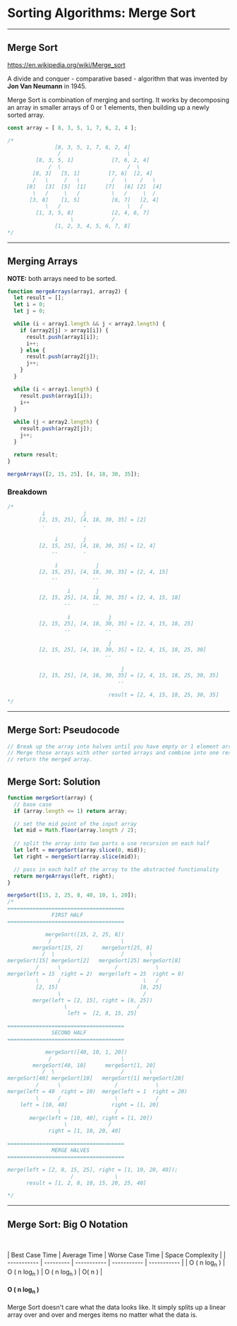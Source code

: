 # Sorting Algorithms: Merge Sort

---

## Merge Sort

<https://en.wikipedia.org/wiki/Merge_sort>

A divide and conquer - comparative based - algorithm that was invented by **Jon Van Neumann** in 1945.

Merge Sort is combination of merging and sorting. It works by decomposing an array in smaller arrays of 0 or 1 elements, then building up a newly sorted array.

```js
const array = [ 8, 3, 5, 1, 7, 6, 2, 4 ];

/*
               [8, 3, 5, 1, 7, 6, 2, 4]
                /                     \
         [8, 3, 5, 1]            [7, 6, 2, 4]
             /  \                     /  \
        [8, 3]   [5, 1]         [7, 6]  [2, 4]
        /   \     /   \          /   \    /   \
      [8]   [3]  [5]  [1]      [7]   [6] [2]  [4]
        \   /     \   /          \   /     \  /
       [3, 8]    [1, 5]          [6, 7]   [2, 4]
            \   /                     \   /
         [1, 3, 5, 8]            [2, 4, 6, 7]
                    \            /
               [1, 2, 3, 4, 5, 6, 7, 8]
*/

```

---

## Merging Arrays

**NOTE:** both arrays need to be sorted.

```js
function mergeArrays(array1, array2) {
  let result = [];
  let i = 0;
  let j = 0;

  while (i < array1.length && j < array2.length) {
    if (array2[j] > array1[i]) {
      result.push(array1[i]);
      i++;
    } else {
      result.push(array2[j]);
      j++;
    }
  }

  while (i < array1.length) {
    result.push(array1[i]);
    i++
  }
  
  while (j < array2.length) {
    result.push(array2[j]);
    j++;
  }

  return result;
}

mergeArrays([2, 15, 25], [4, 18, 30, 35]);
```

### Breakdown

```js
/*
           i            j
          [2, 15, 25], [4, 18, 30, 35] = [2]
           -            -

               i        j
          [2, 15, 25], [4, 18, 30, 35] = [2, 4]
              --        -

               i            j
          [2, 15, 25], [4, 18, 30, 35] = [2, 4, 15]
              --           --

                   i        j
          [2, 15, 25], [4, 18, 30, 35] = [2, 4, 15, 18]
                  --       --

                   i            j
          [2, 15, 25], [4, 18, 30, 35] = [2, 4, 15, 18, 25]
                  --           --

                                j
          [2, 15, 25], [4, 18, 30, 35] = [2, 4, 15, 18, 25, 30]
                               --

                                    j
          [2, 15, 25], [4, 18, 30, 35] = [2, 4, 15, 18, 25, 30, 35]
                                   --

                                result = [2, 4, 15, 18, 25, 30, 35]
*/
```

---

## Merge Sort: Pseudocode

```js
// Break up the array into halves until you have empty or 1 element arrays
// Merge those arrays with other sorted arrays and combine into one result.
// return the merged array.
```

## Merge Sort: Solution

```js
function mergeSort(array) {
  // base case
  if (array.length <= 1) return array;

  // set the mid point of the input array
  let mid = Math.floor(array.length / 2);
  
  // split the array into two parts a use recursion on each half
  let left = mergeSort(array.slice(0, mid));
  let right = mergeSort(array.slice(mid));

  // pass in each half of the array to the abstracted functionality
  return mergeArrays(left, right);
}
```

```js
mergeSort([15, 2, 25, 8, 40, 10, 1, 20]);
/*
=====================================
              FIRST HALF
=====================================

            mergeSort([15, 2, 25, 8])
             /                      \
        mergeSort[15, 2]      mergeSort[25, 8]
           /  \                     /        \
mergeSort[15] mergeSort[2]   mergeSort[25] mergeSort[8]
         /      \                 /            \
merge(left = 15  right = 2)  merge(left = 25  right = 8)
         \      /                          \   /
         [2, 15]                          [8, 25]
                \                          /
        merge(left = [2, 15], right = [8, 25])
                  \                      /
                   left =  [2, 8, 15, 25]

=====================================
              SECOND HALF
=====================================

            mergeSort([40, 10, 1, 20])
             /                      \
        mergeSort[40, 10]      mergeSort[1, 20]
           /  \                     /        \
mergeSort[40] mergeSort[10]   mergeSort[1] mergeSort[20]
         /      \                 /            \
merge(left = 40  right = 10)  merge(left = 1  right = 20)
         \      /                 \            /
    left = [10, 40]              right = [1, 20]
                \                 /
       merge(left = [10, 40], right = [1, 20])
                  \             /
             right = [1, 10, 20, 40]

=====================================
              MERGE HALVES
=====================================

merge(left = [2, 8, 15, 25], right = [1, 10, 20, 40]);
                    /             \
      result = [1, 2, 8, 10, 15, 20, 25, 40]

*/
```

---

## Merge Sort: Big O Notation

</br>

| Best Case Time | Average Time | Worse Case Time | Space Complexity |
| ----------- | --------- | ----------- | ----------- | ----------- |
| O ( n log<sub>n</sub> ) | O ( n log<sub>n</sub> ) | O ( n log<sub>n</sub> ) | O( n ) |

#### O ( n log<sub>n</sub> )

Merge Sort doesn't care what the data looks like. It simply splits up a linear array over and over and merges items no matter what the data is.

